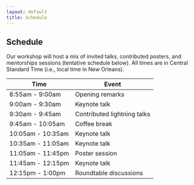 ```yaml
---
layout: default
title: Schedule
---
```


## Schedule

Our workshop will host a mix of invited talks, contributed posters, and mentorships sessions (tentative schedule below). All times are in Central Standard Time (i.e., local time in New Orleans).

| Time               | Event                        |
| ------------------ | ---------------------------- |
|  8:55am -  9:00am  | Opening remarks              |
|  9:00am -  9:30am  | Keynote talk                 | 
|  9:30am -  9:45am  | Contributed lightning talks  | 
|  9:45am - 10:05am  | Coffee break                 | 
| 10:05am - 10:35am  | Keynote talk                 | 
| 10:35am - 11:05am  | Keynote talk                 | 
| 11:05am - 11:45pm  | Poster session               | 
| 11:45am - 12:15pm  | Keynote talk                 |  
| 12:15pm -  1:00pm  | Roundtable discussions       | 

<!-- All times in EST.
<table>
	<tr>
		<td>10:30AM</td>
		<td>Welcome and Opening Remarks</td>
		<td></td>
		<td>Live</td>
	</tr>
	<tr>
		<td>10:35AM</td>
		<td>Invited Talk: Investigating Anti-Muslim Bias in GPT-3 through Words, Images, & Stories - Abubakar Abid</td>
		<td>Language and speech</td>
		<td>Live</td>
	</tr>
	<tr>
		<td>11:00AM</td>
		<td>Invited Talk: Taking from the Hands that Give: CRA audits of Muslim-led Charities - Anver Emon</td>
		<td>Algorithmic bias</td>
		<td>Recorded</td>
	</tr>
	<tr>
		<td>11:25AM</td>
		<td>Invited Talk: Automatically Identifying Islamophobia in Social Media - Ted Pedersen</td>
		<td>Algorithmic bias</td>
		<td>Recorded</td>
	</tr>
	<tr>
		<td>11:50AM</td>
		<td>Invited Talk: The Digital Enclosure of Turkic Muslims in Northwest China - Darren Byler</td>
		<td>Algorithmic bias</td>
		<td>Recorded</td>
	</tr>
	<tr>
		<td>12:15PM</td>
		<td>Invited Talk: Creating Multilingual Corpora for Arabic Characterset - Nayel Shafei </td>
		<td>Language and speech</td>
		<td>Live</td>
	</tr>
	<tr>
		<td>12:30PM</td>
		<td>Invited Talk: Data Paucity and Low Resource Scenarios: Challenges and Opportunities - Mona Diab</td>
		<td>Language and speech</td>
		<td>Live</td>
	</tr>
	<tr>
		<td>12:45PM</td>
		<td>Invited Talk: NLU Meets Islamic Religious Phrases: Highlighting the Challenges - Samhaa El-Beltagy</td>
		<td>Language and speech</td>
		<td>Live</td>
	</tr>
	<tr>
		<td>1:00PM</td>
		<td>Panel Discussion: The Intersection of Policy, Technology, and Muslims - Roya Pakzad and Dia Kayyali </td>
		<td></td>
		<td>Live</td>
	</tr>
</table>

 -->
